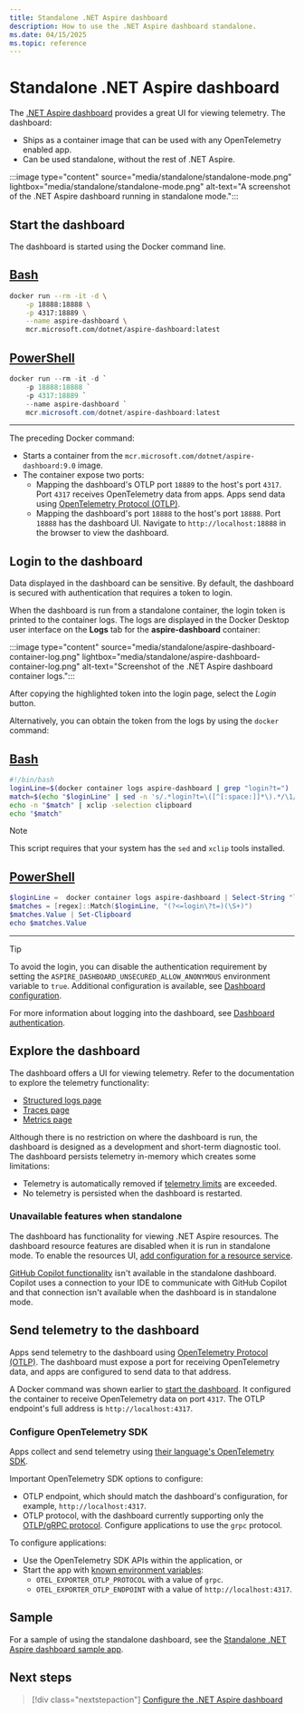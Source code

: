 ```yaml
---
title: Standalone .NET Aspire dashboard
description: How to use the .NET Aspire dashboard standalone.
ms.date: 04/15/2025
ms.topic: reference
---
```


# Standalone .NET Aspire dashboard

The [.NET Aspire dashboard](overview.md) provides a great UI for viewing telemetry. The dashboard:

- Ships as a container image that can be used with any OpenTelemetry enabled app.
- Can be used standalone, without the rest of .NET Aspire.

:::image type="content" source="media/standalone/standalone-mode.png" lightbox="media/standalone/standalone-mode.png" alt-text="A screenshot of the .NET Aspire dashboard running in standalone mode.":::

## Start the dashboard

The dashboard is started using the Docker command line.

## [Bash](#tab/bash)

```bash
docker run --rm -it -d \
    -p 18888:18888 \
    -p 4317:18889 \
    --name aspire-dashboard \
    mcr.microsoft.com/dotnet/aspire-dashboard:latest
```

## [PowerShell](#tab/powershell)

```powershell
docker run --rm -it -d `
    -p 18888:18888 `
    -p 4317:18889 `
    --name aspire-dashboard `
    mcr.microsoft.com/dotnet/aspire-dashboard:latest
```

---

The preceding Docker command:

- Starts a container from the `mcr.microsoft.com/dotnet/aspire-dashboard:9.0` image.
- The container expose two ports:
  - Mapping the dashboard's OTLP port `18889` to the host's port `4317`. Port `4317` receives OpenTelemetry data from apps. Apps send data using [OpenTelemetry Protocol (OTLP)](https://opentelemetry.io/docs/specs/otlp/).
  - Mapping the dashboard's port `18888` to the host's port `18888`. Port `18888` has the dashboard UI. Navigate to `http://localhost:18888` in the browser to view the dashboard.

## Login to the dashboard

Data displayed in the dashboard can be sensitive. By default, the dashboard is secured with authentication that requires a token to login.

When the dashboard is run from a standalone container, the login token is printed to the container logs. The logs are displayed in the Docker Desktop user interface on the **Logs** tab for the **aspire-dashboard** container:

:::image type="content" source="media/standalone/aspire-dashboard-container-log.png" lightbox="media/standalone/aspire-dashboard-container-log.png" alt-text="Screenshot of the .NET Aspire dashboard container logs.":::

After copying the highlighted token into the login page, select the *Login* button.

Alternatively, you can obtain the token from the logs by using the `docker` command:

## [Bash](#tab/bash)

```bash
#!/bin/bash
loginLine=$(docker container logs aspire-dashboard | grep "login?t=")
match=$(echo "$loginLine" | sed -n 's/.*login?t=\([^[:space:]]*\).*/\1/p')
echo -n "$match" | xclip -selection clipboard
echo "$match"
```

> [!NOTE]
> This script requires that your system has the `sed` and `xclip` tools installed.

## [PowerShell](#tab/powershell)

```powershell
$loginLine =  docker container logs aspire-dashboard | Select-String "login\?t="
$matches = [regex]::Match($loginLine, "(?<=login\?t=)(\S+)")
$matches.Value | Set-Clipboard
echo $matches.Value
```

---

> [!TIP]
> To avoid the login, you can disable the authentication requirement by setting the `ASPIRE_DASHBOARD_UNSECURED_ALLOW_ANONYMOUS` environment variable to `true`. Additional configuration is available, see [Dashboard configuration](configuration.md).

For more information about logging into the dashboard, see [Dashboard authentication](explore.md#dashboard-authentication).

## Explore the dashboard

The dashboard offers a UI for viewing telemetry. Refer to the documentation to explore the telemetry functionality:

- [Structured logs page](explore.md#structured-logs-page)
- [Traces page](explore.md#traces-page)
- [Metrics page](explore.md#metrics-page)

Although there is no restriction on where the dashboard is run, the dashboard is designed as a development and short-term diagnostic tool. The dashboard persists telemetry in-memory which creates some limitations:

- Telemetry is automatically removed if [telemetry limits](configuration.md#telemetry-limits) are exceeded.
- No telemetry is persisted when the dashboard is restarted.

### Unavailable features when standalone

The dashboard has functionality for viewing .NET Aspire resources. The dashboard resource features are disabled when it is run in standalone mode. To enable the resources UI, [add configuration for a resource service](configuration.md#resources).

[GitHub Copilot functionality](copilot.md) isn't available in the standalone dashboard. Copilot uses a connection to your IDE to communicate with GitHub Copilot and that connection isn't available when the dashboard is in standalone mode.

## Send telemetry to the dashboard

Apps send telemetry to the dashboard using [OpenTelemetry Protocol (OTLP)](https://opentelemetry.io/docs/specs/otlp/). The dashboard must expose a port for receiving OpenTelemetry data, and apps are configured to send data to that address.

A Docker command was shown earlier to [start the dashboard](#start-the-dashboard). It configured the container to receive OpenTelemetry data on port `4317`. The OTLP endpoint's full address is `http://localhost:4317`.

### Configure OpenTelemetry SDK

Apps collect and send telemetry using [their language's OpenTelemetry SDK](https://opentelemetry.io/docs/languages/).

Important OpenTelemetry SDK options to configure:

- OTLP endpoint, which should match the dashboard's configuration, for example, `http://localhost:4317`.
- OTLP protocol, with the dashboard currently supporting only the [OTLP/gRPC protocol](https://opentelemetry.io/docs/specs/otlp/#otlpgrpc). Configure applications to use the `grpc` protocol.

To configure applications:

- Use the OpenTelemetry SDK APIs within the application, or
- Start the app with [known environment variables](https://opentelemetry.io/docs/specs/otel/protocol/exporter/#configuration-options):
  - `OTEL_EXPORTER_OTLP_PROTOCOL` with a value of `grpc`.
  - `OTEL_EXPORTER_OTLP_ENDPOINT` with a value of `http://localhost:4317`.

## Sample

For a sample of using the standalone dashboard, see the [Standalone .NET Aspire dashboard sample app](/samples/dotnet/aspire-samples/aspire-standalone-dashboard).

## Next steps

> [!div class="nextstepaction"]
> [Configure the .NET Aspire dashboard](configuration.md)
